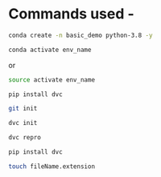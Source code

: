 # Commands used - 


```bash
conda create -n basic_demo python-3.8 -y
```
```bash
conda activate env_name
```
or 

```bash
source activate env_name
```

```bash
pip install dvc
```

```bash
git init
```

```bash
dvc init
```

```bash
dvc repro
```

```bash
pip install dvc
```

```bash
touch fileName.extension
```




